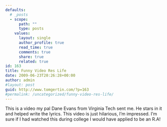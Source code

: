```yaml
---
defaults:
  # _posts
  - scope:
      path: ""
      type: posts
    values:
      layout: single
      author_profile: true
      read_time: true
      comments: true
      share: true
      related: true
id: 163
title: Funny Video Res Life
date: 2009-06-23T20:26:28+00:00
author: admin
#layout: post
guid: http://www.tomgertin.com/?p=163
#permalink: /uncategorized/funny-video-res-life/
---
```

This is a video my pal Dane Evans from Virginia Tech sent me. He stars in it and helped write the lyrics. This video is just hilarious, I&#8217;m impressed. I&#8217;m sure if I had watched this during college I would have applied to be an R.A!
